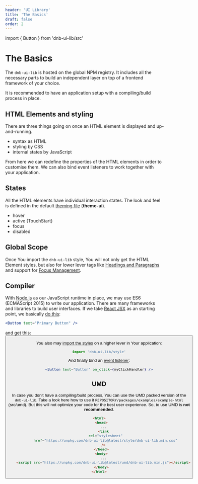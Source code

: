 ```yaml
---
header: 'UI Library'
title: 'The Basics'
draft: false
order: 2
---
```


import { Button } from 'dnb-ui-lib/src'

<!-- They don't rely on any global style-sheets such as **normalize.css** beside the main DNB Stylesheet. -->

# The Basics

The `dnb-ui-lib` is hosted on the global NPM registry. It includes all the necessary parts to build an independent layer on top of a frontend framework of your choice.

It is recommended to have an application setup with a compiling/build process in place.

## HTML Elements and styling

There are three things going on once an HTML element is displayed and up-and-running.

- syntax as HTML
- styling by CSS
- internal states by JavaScript

From here we can redefine the properties of the HTML elements in order to customise them.
We can also bind event listeners to work together with your application.

## States

All the HTML elements have individual interaction states. The look and feel is defined in the default [theming file](/uilib/usage/theming) (**theme-ui**).

- hover
- active (TouchStart)
- focus
- disabled

## Global Scope

Once You import the `dnb-ui-lib` style, You will not only get the HTML Element styles, but also for lower lever tags like [Headings and Paragraphs](/uilib/typography) and support for [Focus Management](/uilib/usage/accessibility/focus).

## Compiler

With [Node.js](https://nodejs.org/) as our JavaScript runtime in place, we may use ES6 (ECMAScript 2015) to write our application. There are many frameworks and libraries to build user interfaces. If we take [React JSX](https://reactjs.org/docs/add-react-to-a-website.html#optional-try-react-with-jsx) as an starting point, we basically [do this](/uilib/usage/first-steps/react):

```jsx
<Button text="Primary Button" />
```

and get this: <Button text="Primary Button" />

You also may [import the styles](/uilib/usage/styling) on a higher lever in Your application:

```js
import 'dnb-ui-lib/style'
```

And finally bind an [event listener](/uilib/usage/event-handling):

```jsx
<Button text="Button" on_click={myClickHandler} />
```

## UMD

In case you don't have a compiling/build process, You can use the UMD packed version of the `dnb-ui-lib`. Take a look here how to use it `REPOSITORY/packages/examples/example-html` (src/umd). But this will not optimize your code for the best user experience. So, to use UMD is **not recommended**.

```html
<html>
  <head>
    ...
    <link
      rel="stylesheet"
      href="https://unpkg.com/dnb-ui-lib@latest/style/dnb-ui-lib.min.css"
    />
  </head>
  <body>
    ...
    <script src="https://unpkg.com/dnb-ui-lib@latest/umd/dnb-ui-lib.min.js"></script>
  </body>
</html>
```
